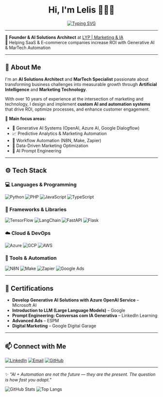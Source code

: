 <h1 align="center">Hi, I'm Lelis 👨🏽‍💻</h1>

<p align="center">
  <a href="https://git.io/typing-svg">
    <img src="https://readme-typing-svg.demolab.com?font=Fira+Code&size=24&pause=1000&color=000000&center=true&vCenter=true&width=700&lines=Turning+business+challenges+into+sustainable+growth;Architecting+AI+Solutions+that+Drive+Real+Impact;MarTech+and+Automation+for+Scalable+Success" alt="Typing SVG" />
  </a>
</p>

---
🎯 **Founder & AI Solutions Architect** at [LYP | Marketing & IA](https://www.linkedin.com/in/ynaiayleranlelis/)  
🚀 Helping SaaS & E-commerce companies increase ROI with Generative AI & MarTech Automation  

---

## 🧠 About Me  
I'm an **AI Solutions Architect** and **MarTech Specialist** passionate about transforming business challenges into measurable growth through **Artificial Intelligence** and **Marketing Technology**.  

With over 10 years of experience at the intersection of marketing and technology, I design and implement **custom AI and automation systems** that drive ROI, optimize processes, and enhance customer engagement.

💼 **Main focus areas:**  
- 🤖 Generative AI Systems (OpenAI, Azure AI, Google Dialogflow)  
- 📈 Predictive Analytics & Marketing Automation  
- 🔁 Workflow Automation (N8N, Make, Zapier)  
- 🧩 Data-Driven Marketing Optimization  
- 🧠 AI Prompt Engineering  

---

## ⚙️ Tech Stack  

### 💻 Languages & Programming  
![Python](https://img.shields.io/badge/Python-3670A0?logo=python&logoColor=ffdd54)
![PHP](https://img.shields.io/badge/PHP-777BB4?logo=php&logoColor=white)
![JavaScript](https://img.shields.io/badge/JavaScript-F7DF1E?logo=javascript&logoColor=black)
![TypeScript](https://img.shields.io/badge/TypeScript-3178C6?logo=typescript&logoColor=white)

### 🧩 Frameworks & Libraries  
![TensorFlow](https://img.shields.io/badge/TensorFlow-FF6F00?logo=tensorflow&logoColor=white)
![LangChain](https://img.shields.io/badge/LangChain-121212?logo=openai&logoColor=white)
![FastAPI](https://img.shields.io/badge/FastAPI-009688?logo=fastapi&logoColor=white)
![Flask](https://img.shields.io/badge/Flask-000000?logo=flask&logoColor=white)

### ☁️ Cloud & DevOps  
![Azure](https://img.shields.io/badge/Microsoft%20Azure-0078D4?logo=microsoftazure&logoColor=white)
![GCP](https://img.shields.io/badge/Google%20Cloud-4285F4?logo=googlecloud&logoColor=white)
![AWS](https://img.shields.io/badge/AWS-232F3E?logo=amazonaws&logoColor=white)

### 🧰 Tools & Automation  
![N8N](https://img.shields.io/badge/N8N-EA4E8B?logo=n8n&logoColor=white)
![Make](https://img.shields.io/badge/Make-2B2D42?logo=make&logoColor=white)
![Zapier](https://img.shields.io/badge/Zapier-FF4A00?logo=zapier&logoColor=white)
![Google Ads](https://img.shields.io/badge/Google%20Ads-4285F4?logo=googleads&logoColor=white)

---

## 🧩 Certifications  
- **Develop Generative AI Solutions with Azure OpenAI Service** – Microsoft AI  
- **Introduction to LLM (Large Language Models)** – Google  
- **Prompt Engineering: Conversas com IA Generativa** – LinkedIn Learning  
- **Advanced Ads** – ESPM  
- **Digital Marketing** – Google Digital Garage  

---

## 📫 Connect with Me  
[![LinkedIn](https://img.shields.io/badge/LinkedIn-0A66C2?logo=linkedin&logoColor=white)](https://www.linkedin.com/in/ynaiayleranlelis/)
[![Email](https://img.shields.io/badge/Email-Contact%20me-red)](mailto:lelis.ia@lypmkt.com.br)
[![GitHub](https://img.shields.io/badge/GitHub-euolelis-181717?logo=github&logoColor=white)](https://github.com/euolelis)

---

✨ *"AI + Automation are not the future — they are the present. The question is how fast you adapt."*


![GitHub Stats](https://github-readme-stats.vercel.app/api?username=euolelis&show_icons=true&theme=radical)
![Top Langs](https://github-readme-stats.vercel.app/api/top-langs/?username=euolelis&layout=compact&theme=radical)

